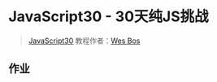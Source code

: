 # JavaScript30 - 30天纯JS挑战

> [JavaScript30](https://javascript30.com) 教程作者：[Wes Bos](https://github.com/wesbos) 

## 作业

